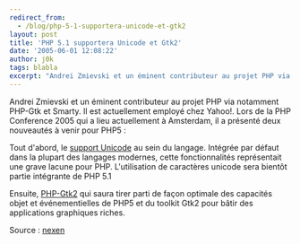 ```yaml
---
redirect_from:
  - /blog/php-5-1-supportera-unicode-et-gtk2
layout: post
title: 'PHP 5.1 supportera Unicode et Gtk2'
date: '2005-06-01 12:08:22'
author: j0k
tags: blabla
excerpt: "Andrei Zmievski et un éminent contributeur au projet PHP via notamment PHP-Gtk et Smarty. Il est actuellement employé chez Yahoo!. Lors de la PHP Conference 2005 qui a lieu actuellement à Amsterdam, il a présenté deux nouveautés à venir pour PHP5 :     \nTout d'abord, le [support Unicode](http://www.gravitonic.com/downloads/talks/intlphpcon2005/php_unicode.pdf      …"
---
```


Andrei Zmievski et un éminent contributeur au projet PHP via notamment PHP-Gtk et Smarty. Il est actuellement employé chez Yahoo!. Lors de la PHP Conference 2005 qui a lieu actuellement à Amsterdam, il a présenté deux nouveautés à venir pour PHP5 :

Tout d'abord, le [support Unicode](http://www.gravitonic.com/downloads/talks/intlphpcon2005/php_unicode.pdf) au sein du langage. Intégrée par défaut dans la plupart des langages modernes, cette fonctionnalités représentait une grave lacune pour PHP. L'utilisation de caractères unicode sera bientôt partie intégrante de PHP 5.1

Ensuite, [PHP-Gtk2](http://www.gravitonic.com/downloads/talks/intlphpcon2005/php_gtk2.pdf) qui saura tirer parti de façon optimale des capacités objet et événementielles de PHP5 et du toolkit Gtk2 pour bâtir des applications graphiques riches.

Source : [nexen](http://www.nexen.net/news/gen.php/2004/03/06/4263,0,0,0,0.php)
